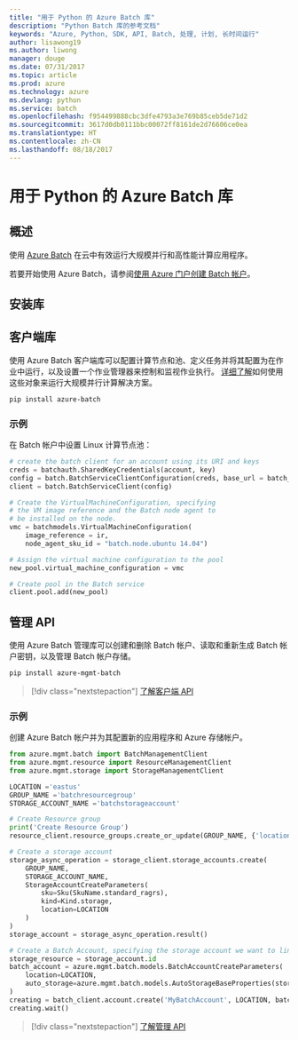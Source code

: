 ```yaml
---
title: "用于 Python 的 Azure Batch 库"
description: "Python Batch 库的参考文档"
keywords: "Azure, Python, SDK, API, Batch, 处理, 计划, 长时间运行"
author: lisawong19
ms.author: liwong
manager: douge
ms.date: 07/31/2017
ms.topic: article
ms.prod: azure
ms.technology: azure
ms.devlang: python
ms.service: batch
ms.openlocfilehash: f954499888cbc3dfe4793a3e769b85ceb5de71d2
ms.sourcegitcommit: 3617d0db0111bbc00072ff8161de2d76606ce0ea
ms.translationtype: HT
ms.contentlocale: zh-CN
ms.lasthandoff: 08/18/2017
---
```

# <a name="azure-batch-libraries-for-python"></a>用于 Python 的 Azure Batch 库

## <a name="overview"></a>概述

使用 [Azure Batch](/azure/batch/batch-technical-overview) 在云中有效运行大规模并行和高性能计算应用程序。   

若要开始使用 Azure Batch，请参阅[使用 Azure 门户创建 Batch 帐户](/azure/batch/batch-account-create-portal)。

## <a name="install-the-libraries"></a>安装库

## <a name="client-library"></a>客户端库
使用 Azure Batch 客户端库可以配置计算节点和池、定义任务并将其配置为在作业中运行，以及设置一个作业管理器来控制和监视作业执行。 [详细了解](/azure/batch/batch-api-basics)如何使用这些对象来运行大规模并行计算解决方案。

```bash
pip install azure-batch
```
### <a name="example"></a>示例

在 Batch 帐户中设置 Linux 计算节点池：

```python
# create the batch client for an account using its URI and keys
creds = batchauth.SharedKeyCredentials(account, key)
config = batch.BatchServiceClientConfiguration(creds, base_url = batch_url)
client = batch.BatchServiceClient(config)

# Create the VirtualMachineConfiguration, specifying
# the VM image reference and the Batch node agent to
# be installed on the node.
vmc = batchmodels.VirtualMachineConfiguration(
    image_reference = ir,
    node_agent_sku_id = "batch.node.ubuntu 14.04")

# Assign the virtual machine configuration to the pool
new_pool.virtual_machine_configuration = vmc

# Create pool in the Batch service
client.pool.add(new_pool)
```

## <a name="management-api"></a>管理 API
使用 Azure Batch 管理库可以创建和删除 Batch 帐户、读取和重新生成 Batch 帐户密钥，以及管理 Batch 帐户存储。

```bash
pip install azure-mgmt-batch
```
> [!div class="nextstepaction"]
> [了解客户端 API](/python/api/overview/azure/batch/clientlibrary)

### <a name="example"></a>示例
创建 Azure Batch 帐户并为其配置新的应用程序和 Azure 存储帐户。

```python
from azure.mgmt.batch import BatchManagementClient
from azure.mgmt.resource import ResourceManagementClient
from azure.mgmt.storage import StorageManagementClient

LOCATION ='eastus'
GROUP_NAME ='batchresourcegroup'
STORAGE_ACCOUNT_NAME ='batchstorageaccount'

# Create Resource group
print('Create Resource Group')
resource_client.resource_groups.create_or_update(GROUP_NAME, {'location': LOCATION})

# Create a storage account
storage_async_operation = storage_client.storage_accounts.create(
    GROUP_NAME,
    STORAGE_ACCOUNT_NAME,
    StorageAccountCreateParameters(
        sku=Sku(SkuName.standard_ragrs),
        kind=Kind.storage,
        location=LOCATION
    )
)
storage_account = storage_async_operation.result()

# Create a Batch Account, specifying the storage account we want to link
storage_resource = storage_account.id
batch_account = azure.mgmt.batch.models.BatchAccountCreateParameters(
    location=LOCATION,
    auto_storage=azure.mgmt.batch.models.AutoStorageBaseProperties(storage_resource)
)
creating = batch_client.account.create('MyBatchAccount', LOCATION, batch_account)
creating.wait()
```

> [!div class="nextstepaction"]
> [了解管理 API](/python/api/overview/azure/batch/managementlibrary)